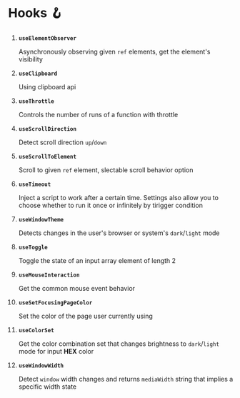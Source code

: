 # Hooks 🪝

1. **`useElementObserver`**

    Asynchronously observing given `ref` elements, get the element's visibility

2. **`useClipboard`**

    Using clipboard api

3. **`useThrottle`**

    Controls the number of runs of a function with throttle

4. **`useScrollDirection`**

    Detect scroll direction `up`/`down`

5. **`useScrollToElement`**

    Scroll to given `ref` element, slectable scroll behavior option

6. **`useTimeout`**

    Inject a script to work after a certain time. Settings also allow you to choose whether to run it once or infinitely by tirigger condition

7. **`useWindowTheme`**

    Detects changes in the user's browser or system's `dark`/`light` mode

8. **`useToggle`**

    Toggle the state of an input array element of length 2

9. **`useMouseInteraction`**

    Get the common mouse event behavior

10. **`useSetFocusingPageColor`**

    Set the color of the page user currently using

11. **`useColorSet`**

    Get the color combination set that changes brightness to `dark`/`light` mode for input **HEX** color

12. **`useWindowWidth`**

    Detect `window` width changes and returns `mediaWidth` string that implies a specific width state

